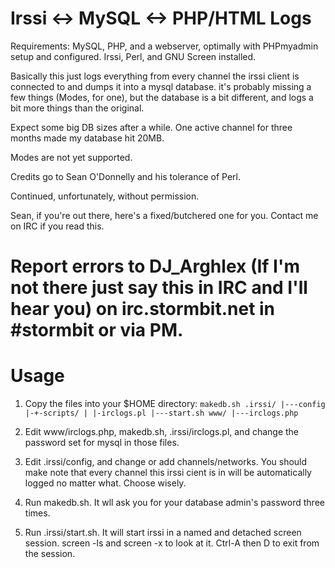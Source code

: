 Irssi <-> MySQL <-> PHP/HTML Logs
=====

Requirements: MySQL, PHP, and a webserver, optimally with PHPmyadmin setup and configured.
Irssi, Perl, and GNU Screen installed.

Basically this just logs everything from every channel the irssi client is connected to and dumps it
into a mysql database. it's probably missing a few things (Modes, for one), but the database is a bit
different, and logs a bit more things than the original. 

Expect some big DB sizes after a while. One active channel for three months made my database hit 20MB.


Modes are not yet supported.

Credits go to Sean O'Donnelly and his tolerance of Perl.

Continued, unfortunately, without permission. 

Sean, if you're out there, here's a fixed/butchered one for you. Contact me on IRC if you read this. 


Report errors to DJ_Arghlex (If I'm not there just say this in IRC and I'll hear you) on irc.stormbit.net in #stormbit or via PM.
==========

Usage
==========

1. Copy the files into your $HOME directory:
`
makedb.sh
.irssi/
|---config
|-+-scripts/
| |-irclogs.pl
|---start.sh
www/
|---irclogs.php
`

2) Edit www/irclogs.php, makedb.sh, .irssi/irclogs.pl, and change the password set for mysql in those files.

3) Edit .irssi/config, and change or add channels/networks.
You should make note that every channel this irssi cient is in will be automatically logged no matter what. Choose wisely.

4) Run makedb.sh. It wll ask you for your database admin's password three times.

5) Run .irssi/start.sh. It will start irssi in a named and detached screen session. screen -ls and screen -x <session> to look at it. Ctrl-A then D to exit from the session.



